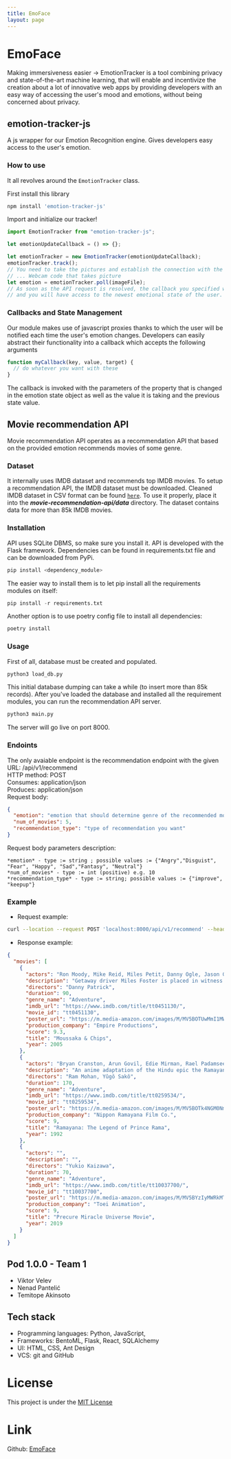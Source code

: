 ```yaml
---
title: EmoFace
layout: page
---
```


# EmoFace

Making immersiveness easier -> EmotionTracker is a tool combining privacy and state-of-the-art machine learning, that will enable and incentivize the creation about a lot of innovative web apps by providing developers with an easy way of accessing the user's mood and emotions, without being concerned about privacy.

## emotion-tracker-js

A js wrapper for our Emotion Recognition engine. Gives developers easy access to the user's emotion.

### How to use

It all revolves around the `EmotionTracker` class.

First install this library

```bash
npm install 'emotion-tracker-js'
```

Import and initialize our tracker!

```javascript
import EmotionTracker from "emotion-tracker-js";

let emotionUpdateCallback = () => {};

let emotionTracker = new EmotionTracker(emotionUpdateCallback);
emotionTracker.track();
// You need to take the pictures and establish the connection with the webcam and use that
// ... Webcam code that takes picture
let emotion = emotionTracker.poll(imageFile);
// As soon as the API request is resolved, the callback you specified will be called '
// and you will have access to the newest emotional state of the user. You can use the variable emotion as well.
```

### Callbacks and State Management

Our module makes use of javascript proxies thanks to which the user will be notified each time the user's emotion changes.
Developers can easily abstract their functionality into a callback which accepts the following arguments

```javascript
function myCallback(key, value, target) {
  // do whatever you want with these
}
```

The callback is invoked with the parameters of the property that is changed in the emotion state object as well as the value it is taking and the previous state value.

## Movie recommendation API

Movie recommendation API operates as a recommendation API that based on the provided emotion recommends movies of some genre.

### Dataset

It internally uses IMDB dataset and recommends top IMDB movies. To setup a recommendation API, the IMDB dataset must be downloaded. Cleaned IMDB dataset in CSV format can be found [`here`](https://drive.google.com/file/d/1Sb6UVwp6HYb7huo74Kbf-XDqQsM334rV/view?usp=sharing). To use it properly, place it into the **_movie-recommendation-api/data_** directory. The dataset contains data for more than 85k IMDB movies.

### Installation

API uses SQLite DBMS, so make sure you install it. API is developed with the Flask framework. Dependencies can be found in requirements.txt file and can be downloaded from PyPi.

```python
pip install <dependency_module>
```

The easier way to install them is to let pip install all the requirements modules on itself:

```python
pip install -r requirements.txt
```

Another option is to use poetry config file to install all dependencies:

```python
poetry install
```

### Usage

First of all, database must be created and populated.

```python
python3 load_db.py
```

This initial database dumping can take a while (to insert more than 85k records).
After you've loaded the database and installed all the requirement modules, you can run the recommendation API server.

```python
python3 main.py
```

The server will go live on port 8000.

### Endoints

The only avaiable endpoint is the recommendation endpoint with the given URL: /api/v1/recommend\
HTTP method: POST\
Consumes: application/json\
Produces: application/json\
Request body:

```json
{
  "emotion": "emotion that should determine genre of the recommended movies",
  "num_of_movies": 5,
  "recommendation_type": "type of recommendation you want"
}
```

Request body parameters description:

```
*emotion* - type := string ; possible values := {"Angry","Disguist", "Fear", "Happy", "Sad","Fantasy", "Neutral"}
*num_of_movies* - type := int (positive) e.g. 10
*recommendation_type* - type := string; possible values := {"improve", "keepup"}
```

### Example

- Request example:

```bash
curl --location --request POST 'localhost:8000/api/v1/recommend' --header 'Content-Type: application/json' --data-raw '{"emotion": "Happy", "num_of_movies": 3, "recommendation_type": "improve"}'
```

- Response example:

```json
{
  "movies": [
    {
      "actors": "Ron Moody, Mike Reid, Miles Petit, Danny Ogle, Jason Gerard, Helena Roman, Matthew Hendrickson, Spyros Merianos, Abbie Balchin, Rachel Balchin, Jason Bullet, Ernesto Cantu, Andy Cheeseman, Emily Corcoran, Lynette Creane",
      "description": "Getaway driver Miles Foster is placed in witness protection after the murder of his friend Andres by Astin Brody, a shady underworld boss. Miles is hidden on the Greek Island of Zanthi with...",
      "directors": "Danny Patrick",
      "duration": 90,
      "genre_name": "Adventure",
      "imdb_url": "https://www.imdb.com/title/tt0451130/",
      "movie_id": "tt0451130",
      "poster_url": "https://m.media-amazon.com/images/M/MV5BOTUwMmI1MWEtYzRkNy00NjBkLTllM2YtZmNkNmVjODI1M2Q2XkEyXkFqcGdeQXVyMzA2ODY0NA@@.jpg",
      "production_company": "Empire Productions",
      "score": 9.3,
      "title": "Moussaka & Chips",
      "year": 2005
    },
    {
      "actors": "Bryan Cranston, Arun Govil, Edie Mirman, Rael Padamsee, Namrata Sawhney, James Earl Jones, Shatrughan Sinha, Jinder Walia, Amrish Puri, Mishal Varma, Tom Wyner, Richard Cansino, Shakti Singh, Dilip Sinha, Michael Sorich",
      "description": "An anime adaptation of the Hindu epic the Ramayana, where Lord Ram combats the wicked king Ravana.",
      "directors": "Ram Mohan, Yûgô Sakô",
      "duration": 170,
      "genre_name": "Adventure",
      "imdb_url": "https://www.imdb.com/title/tt0259534/",
      "movie_id": "tt0259534",
      "poster_url": "https://m.media-amazon.com/images/M/MV5BOTk4NGM0NmUtOTc2Yi00NTcxLWE3NGItYzEwODZjNzlhZjE2XkEyXkFqcGdeQXVyNTgyNTA4MjM@.jpg",
      "production_company": "Nippon Ramayana Film Co.",
      "score": 9,
      "title": "Ramayana: The Legend of Prince Rama",
      "year": 1992
    },
    {
      "actors": "",
      "description": "",
      "directors": "Yukio Kaizawa",
      "duration": 70,
      "genre_name": "Adventure",
      "imdb_url": "https://www.imdb.com/title/tt10037700/",
      "movie_id": "tt10037700",
      "poster_url": "https://m.media-amazon.com/images/M/MV5BYzIyMWRkMTktZmYyYy00YzZkLWFlOWEtOGU2MmEyNjVkZDk3XkEyXkFqcGdeQXVyNzEyMDQ1MDA@.jpg",
      "production_company": "Toei Animation",
      "score": 9,
      "title": "Precure Miracle Universe Movie",
      "year": 2019
    }
  ]
}
```

## Pod 1.0.0 - Team 1

- Viktor Velev
- Nenad Pantelić
- Temitope Akinsoto

## Tech stack

- Programming languages: Python, JavaScript,
- Frameworks: BentoML, Flask, React, SQLAlchemy
- UI: HTML, CSS, Ant Design
- VCS: git and GitHub

# License

This project is under the [MIT License](https://en.wikipedia.org/wiki/MIT_License)

# Link

Github: [EmoFace](https://github.com/VikVelev/EmotionTracker)
